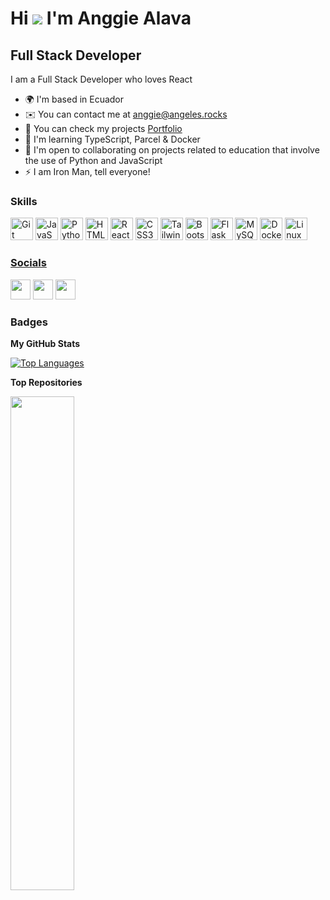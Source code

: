 # Hi ![](https://user-images.githubusercontent.com/18350557/176309783-0785949b-9127-417c-8b55-ab5a4333674e.gif) I'm Anggie Alava

## Full Stack Developer

I am a Full Stack Developer who loves React

* 🌍  I'm based in Ecuador 
* ✉️  You can contact me at [anggie@angeles.rocks](mailto:anggie@angeles.rocks)
* 🚀  You can check my projects [Portfolio](https://portfolio.angeles.rocks/)
* 🧠  I'm learning TypeScript, Parcel & Docker
* 🤝  I'm open to collaborating on projects related to education that involve the use of Python and JavaScript
* ⚡  I am Iron Man, tell everyone!

<!--[![GitHub followers](https://img.shields.io/github/followers/AngelesRocks?logo=github&style=for-the-badge&color=0891b2&labelColor=1c1917)](https://www.github.com/AngelesRocks) -->

### Skills

<p align="left">
  <a href="https://git-scm.com/" target="_blank" rel="noreferrer"><img src="https://raw.githubusercontent.com/danielcranney/readme-generator/main/public/icons/skills/git-colored.svg" width="36" height="36" alt="Git" /></a>
  <a href="https://developer.mozilla.org/en-US/docs/Web/JavaScript" target="_blank" rel="noreferrer"><img src="https://raw.githubusercontent.com/danielcranney/readme-generator/main/public/icons/skills/javascript-colored.svg" width="36" height="36" alt="JavaScript" /></a>
  <a href="https://www.python.org/" target="_blank" rel="noreferrer"><img src="https://raw.githubusercontent.com/danielcranney/readme-generator/main/public/icons/skills/python-colored.svg" width="36" height="36" alt="Python" /></a>
  <a href="https://developer.mozilla.org/en-US/docs/Glossary/HTML5" target="_blank" rel="noreferrer"><img src="https://raw.githubusercontent.com/danielcranney/readme-generator/main/public/icons/skills/html5-colored.svg" width="36" height="36" alt="HTML5" /></a>
  <a href="https://reactjs.org/" target="_blank" rel="noreferrer"><img src="https://raw.githubusercontent.com/danielcranney/readme-generator/main/public/icons/skills/react-colored.svg" width="36" height="36" alt="React" /></a>
  <a href="https://www.w3.org/TR/CSS/#css" target="_blank" rel="noreferrer"><img src="https://raw.githubusercontent.com/danielcranney/readme-generator/main/public/icons/skills/css3-colored.svg" width="36" height="36" alt="CSS3" /></a>
  <a href="https://tailwindcss.com/" target="_blank" rel="noreferrer"><img src="https://raw.githubusercontent.com/danielcranney/readme-generator/main/public/icons/skills/tailwindcss-colored.svg" width="36" height="36" alt="TailwindCSS" /></a>
  <a href="https://getbootstrap.com/" target="_blank" rel="noreferrer"><img src="https://raw.githubusercontent.com/danielcranney/readme-generator/main/public/icons/skills/bootstrap-colored.svg" width="36" height="36" alt="Bootstrap" /></a>
  <a href="https://flask.palletsprojects.com/en/2.0.x/" target="_blank" rel="noreferrer"><img src="https://raw.githubusercontent.com/danielcranney/readme-generator/main/public/icons/skills/flask-colored-dark.svg" width="36" height="36" alt="Flask" /></a>
  <a href="https://www.mysql.com/" target="_blank" rel="noreferrer"><img src="https://raw.githubusercontent.com/danielcranney/readme-generator/main/public/icons/skills/mysql-colored.svg" width="36" height="36" alt="MySQL" /></a>
    <a href="https://www.docker.com/" target="_blank" rel="noreferrer"><img src="https://raw.githubusercontent.com/danielcranney/readme-generator/main/public/icons/skills/docker-colored.svg" width="36" height="36" alt="Docker" /></a>
  <a href="https://www.linux.org" target="_blank" rel="noreferrer"><img src="https://raw.githubusercontent.com/danielcranney/readme-generator/main/public/icons/skills/linux-colored.svg" width="36" height="36" alt="Linux" />
</p>

### Socials

<p align="left">
  <a href="https://www.github.com/AngelesRocks" rel="noreferrer"><img src="https://raw.githubusercontent.com/danielcranney/readme-generator/main/public/icons/socials/github.svg" width="32" height="32" target="_blank" /></a>
  <a href="https://www.linkedin.com/in/anggiealava" target="_blank" rel="noreferrer"><img src="https://raw.githubusercontent.com/danielcranney/readme-generator/main/public/icons/socials/linkedin.svg" width="32" height="32" /></a>
<!--   <a href="https://www.instagram.com/angels.rocks" target="_blank" rel="noreferrer"><img src="https://raw.githubusercontent.com/danielcranney/readme-generator/main/public/icons/socials/instagram.svg" width="32" height="32" /></a> -->
  <a href="https://www.x.com/angelsroocks" target="_blank" rel="noreferrer"><img src="https://raw.githubusercontent.com/danielcranney/readme-generator/main/public/icons/socials/twitter.svg" width="32" height="32" /></a>
</p>

### Badges

**My GitHub Stats**

<a href="https://github.com/AngelesRocks" align="left"><img src="https://github-readme-stats.vercel.app/api/top-langs/?username=AngelesRocks&langs_count=10&title_color=0891b2&text_color=ffffff&icon_color=0891b2&bg_color=1c1917&hide_border=true&locale=en&custom_title=Top%20%Languages" alt="Top Languages" /></a>

**Top Repositories**

<div width="100%" align="center">
  <a href="https://github.com/AngelesRocks/puppy_tail" align="left"><img align="left" width="45%" src="https://github-readme-stats.vercel.app/api/pin/?username=AngelesRocks&repo=puppy_tail&title_color=0891b2&text_color=ffffff&icon_color=0891b2&bg_color=1c1917&hide_border=true&locale=en" /></a>
<!--   <a href="https://github.com/AngelesRocks/larry-virtual-assistant" align="right"><img align="right" width="45%" src="https://github-readme-stats.vercel.app/api/pin/?username=AngelesRocks&repo=larry-virtual-assistant&title_color=0891b2&text_color=ffffff&icon_color=0891b2&bg_color=1c1917&hide_border=true&locale=en" /></a> -->
</div><br /><br /><br /><br /><br /><br /><br />

